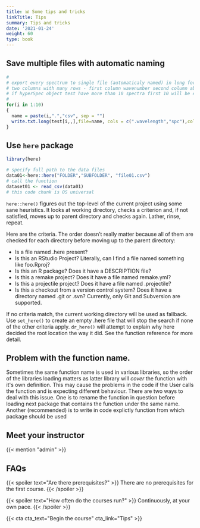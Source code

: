 ```yaml
---
title: 📊 Some tips and tricks
linkTitle: Tips
summary: Tips and tricks
date: '2021-01-24'
weight: 60
type: book
---
```



## Save multiple files with automatic naming

```r
#
# export every spectrum to single file (automaticaly named) in long format 
# two columns with many rows - first column wavenumber second column absorbance no headers
# if hyperSpec object test have more than 10 spectra first 10 will be exported with this code
#
for(i in 1:10)
{ 
  name = paste(i,".","csv", sep = "")
  write.txt.long(test[i,,],file=name, cols = c(".wavelength","spc"),col.names =FALSE)
}
```


## Use `here` package

```r
library(here)

# specify full path to the data files
data01<-here::here("FOLDER","SUBFOLDER", "file01.csv")
# call the function
dataset01 <- read_csv(data01)
# this code chunk is OS universal
```

`here::here()` figures out the top-level of the current project using some sane heuristics. It looks at working directory, checks a criterion and, if not satisfied, moves up to parent directory and checks again. Lather, rinse, repeat.

Here are the criteria. The order doesn’t really matter because all of them are checked for each directory before moving up to the parent directory:

- Is a file named .here present?
- Is this an RStudio Project? Literally, can I find a file named something like foo.Rproj?
- Is this an R package? Does it have a DESCRIPTION file?
- Is this a remake project? Does it have a file named remake.yml?
- Is this a projectile project? Does it have a file named .projectile?
- Is this a checkout from a version control system? Does it have a directory named .git or .svn? Currently, only Git and Subversion are supported.

If no criteria match, the current working directory will be used as fallback. Use `set_here()` to create an empty .here file that will stop the search if none of the other criteria apply. `dr_here()` will attempt to explain why here decided the root location the way it did. See the function reference for more detail.





## Problem with the function name.

Sometimes the same function name is used in various libraries, so the order of the libraries loading matters as latter library will *cover* the function with it's own definition.
This may cause the problems in the code if the User calls the function and is expecting different behaviour. There are two ways to deal with this issue. One is to rename the function in question before loading next package that contains the function under the same name. Another (recommended) is to write in code explictly function from which package should be used  




## Meet your instructor

{{< mention "admin" >}}

## FAQs

{{< spoiler text="Are there prerequisites?" >}}
There are no prerequisites for the first course.
{{< /spoiler >}}

{{< spoiler text="How often do the courses run?" >}}
Continuously, at your own pace.
{{< /spoiler >}}

{{< cta cta_text="Begin the course" cta_link="Tips" >}}


